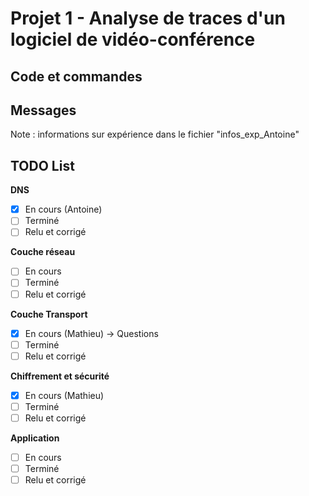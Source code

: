 # Projet 1 - Analyse de traces d'un logiciel de vidéo-conférence

## Code et commandes

## Messages

Note : informations sur expérience dans le fichier "infos_exp_Antoine"

## TODO List

**DNS**  

- [x] En cours (Antoine)  
- [ ] Terminé  
- [ ] Relu et corrigé  

**Couche réseau**

- [ ] En cours  
- [ ] Terminé  
- [ ] Relu et corrigé  

**Couche Transport**  

- [x] En cours (Mathieu) -> Questions
- [ ] Terminé  
- [ ] Relu et corrigé  

**Chiffrement et sécurité**  

- [x] En cours (Mathieu)
- [ ] Terminé  
- [ ] Relu et corrigé  

**Application**  

- [ ] En cours  
- [ ] Terminé  
- [ ] Relu et corrigé  
